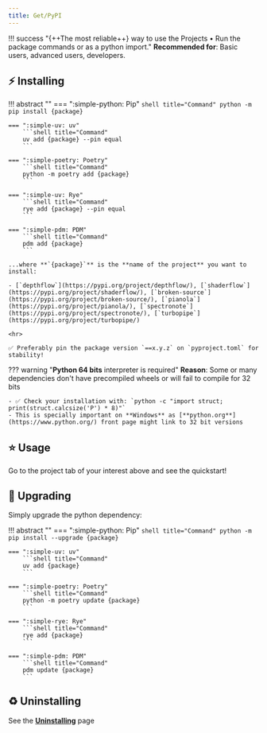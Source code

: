 ```yaml
---
title: Get/PyPI
---
```


!!! success "{++The most reliable++} way to use the Projects • Run the package commands or as a python import."
    **Recommended for**: Basic users, advanced users, developers.

## ⚡️ Installing

!!! abstract ""
    === ":simple-python: Pip"
        ```shell title="Command"
        python -m pip install {package}
        ```

    === ":simple-uv: uv"
        ```shell title="Command"
        uv add {package} --pin equal
        ```

    === ":simple-poetry: Poetry"
        ```shell title="Command"
        python -m poetry add {package}
        ```

    === ":simple-uv: Rye"
        ```shell title="Command"
        rye add {package} --pin equal
        ```

    === ":simple-pdm: PDM"
        ```shell title="Command"
        pdm add {package}
        ```

    ...where **`{package}`** is the **name of the project** you want to install:

    - [`depthflow`](https://pypi.org/project/depthflow/), [`shaderflow`](https://pypi.org/project/shaderflow/), [`broken-source`](https://pypi.org/project/broken-source/), [`pianola`](https://pypi.org/project/pianola/), [`spectronote`](https://pypi.org/project/spectronote/), [`turbopipe`](https://pypi.org/project/turbopipe/)

    <hr>

    ✅ Preferably pin the package version `==x.y.z` on `pyproject.toml` for stability!

??? warning "**Python 64 bits** interpreter is required"
    **Reason**: Some or many dependencies don't have precompiled wheels or will fail to compile for 32 bits

    - ✅ Check your installation with: `python -c "import struct; print(struct.calcsize('P') * 8)"`
    - This is specially important on **Windows** as [**python.org**](https://www.python.org/) front page might link to 32 bit versions

## ⭐️ Usage

Go to the project tab of your interest above and see the quickstart!

## 🚀 Upgrading

Simply upgrade the python dependency:

!!! abstract ""
    === ":simple-python: Pip"
        ```shell title="Command"
        python -m pip install --upgrade {package}
        ```

    === ":simple-uv: uv"
        ```shell title="Command"
        uv add {package}
        ```

    === ":simple-poetry: Poetry"
        ```shell title="Command"
        python -m poetry update {package}
        ```

    === ":simple-rye: Rye"
        ```shell title="Command"
        rye add {package}
        ```

    === ":simple-pdm: PDM"
        ```shell title="Command"
        pdm update {package}
        ```

## ♻️ Uninstalling

See the <a href="site:/get/uninstalling"><b>Uninstalling</b></a> page
